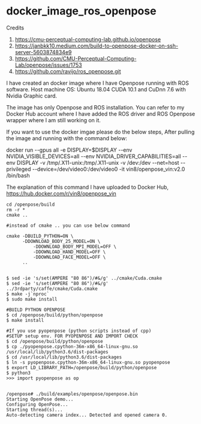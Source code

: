 # docker_image_ros_openpose

Credits
1. https://cmu-perceptual-computing-lab.github.io/openpose
2. https://janbkk10.medium.com/build-to-openpose-docker-on-ssh-server-5603874834e9
3. https://github.com/CMU-Perceptual-Computing-Lab/openpose/issues/1753
4. https://github.com/ravijo/ros_openpose.git

I have created an docker image where I have Openpose running with ROS software.
Host machine OS: Ubuntu 18.04 CUDA 10.1 and CuDnn 7.6 with Nvidia Graphic card.

The image has only Openpose and ROS installation. You can refer to my Docker Hub account where I have added the ROS driver and ROS Openpose wrapper where I am still working on it.


If you want to use the docker imgae please do the below steps,
After pulling the image and running with the command below:

docker run --gpus all -e DISPLAY=$DISPLAY --env NVIDIA_VISIBLE_DEVICES=all --env NVIDIA_DRIVER_CAPABILITIES=all --env DISPLAY -v /tmp/.X11-unix:/tmp/.X11-unix -v /dev:/dev --net=host --privileged --device=/dev/video0:/dev/video0 -it vin8/openpose_vin:v2.0 /bin/bash

The explanation of this command I have uploaded to Docker Hub,
https://hub.docker.com/r/vin8/openpose_vin
```
cd /openpose/build
rm -r *
cmake ..

#instead of cmake .. you can use below command

cmake -DBUILD_PYTHON=ON \
	  -DDOWNLOAD_BODY_25_MODEL=ON \
          -DDOWNLOAD_BODY_MPI_MODEL=OFF \
          -DDOWNLOAD_HAND_MODEL=OFF \
          -DDOWNLOAD_FACE_MODEL=OFF \
	  .. 
	  

$ sed -ie 's/set(AMPERE "80 86")/#&/g' ../cmake/Cuda.cmake
$ sed -ie 's/set(AMPERE "80 86")/#&/g' ../3rdparty/caffe/cmake/Cuda.cmake
$ make -j`nproc`
$ sudo make install

#BUILD PYTHON OPENPOSE
$ cd /openpose/build/python/openpose
$ make install

#If you use pyopenpose (python scripts instead of cpp)
#SETUP setup env. FOR PYOPENPOSE AND IMPORT CHECK
$ cd /openpose/build/python/openpose
$ cp ./pyopenpose.cpython-36m-x86_64-linux-gnu.so /usr/local/lib/python3.6/dist-packages
$ cd /usr/local/lib/python3.6/dist-packages
$ ln -s pyopenpose.cpython-36m-x86_64-linux-gnu.so pyopenpose
$ export LD_LIBRARY_PATH=/openpose/build/python/openpose
$ python3
>>> import pyopenpose as op


/openpose# ./build/examples/openpose/openpose.bin
Starting OpenPose demo...
Configuring OpenPose...
Starting thread(s)...
Auto-detecting camera index... Detected and opened camera 0.
```
